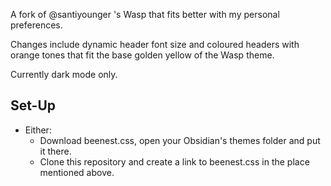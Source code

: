A fork of @santiyounger 's Wasp that fits better with my personal preferences.

Changes include dynamic header font size and coloured headers with orange tones that fit the base golden yellow of the Wasp theme.

Currently dark mode only.

## Set-Up

* Either:
  * Download beenest.css, open your Obsidian's themes folder and put it there.
  * Clone this repository and create a link to beenest.css in the place mentioned above.
